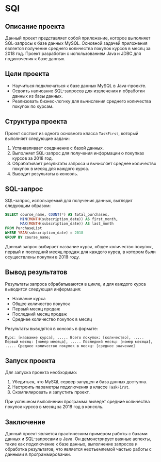 # SQl     

## Описание проекта

Данный проект представляет собой приложение, которое выполняет SQL-запросы к базе данных MySQL. Основной задачей приложения является получение среднего количества покупок курсов в месяц за 2018 год. Проект разработан с использованием Java и JDBC для подключения к базе данных.

## Цели проекта

- Научиться подключаться к базе данных MySQL в Java-проекте.
- Освоить написание SQL-запросов для извлечения и обработки данных из базы данных.
- Реализовать бизнес-логику для вычисления среднего количества покупок по курсам.

## Структура проекта

Проект состоит из одного основного класса `TaskFirst`, который выполняет следующие задачи:

1. Устанавливает соединение с базой данных.
2. Выполняет SQL-запрос для получения информации о покупках курсов за 2018 год.
3. Обрабатывает результаты запроса и вычисляет среднее количество покупок в месяц для каждого курса.
4. Выводит результаты в консоль.           

## SQL-запрос

SQL-запрос, используемый для получения данных, выглядит следующим образом:         

```sql
SELECT course_name, COUNT(*) AS total_purchases, 
       MIN(MONTH(subscription_date)) AS first_month, 
       MAX(MONTH(subscription_date)) AS last_month 
FROM PurchaseList 
WHERE YEAR(subscription_date) = 2018 
GROUP BY course_name;
```

Данный запрос выбирает название курса, общее количество покупок, первый и последний месяц продаж для каждого курса, в котором были осуществлены покупки в 2018 году.               

## Вывод результатов

Результаты запроса обрабатываются в цикле, и для каждого курса выводится следующая информация:

- Название курса
- Общее количество покупок
- Первый месяц продаж
- Последний месяц продаж
- Среднее количество покупок в месяц

Результаты выводятся в консоль в формате:

```
Курс: [название курса], ..... Всего покупок: [количество], ..... Первый месяц: [номер месяца], ..... Последний месяц: [номер месяца], ..... Среднее количество покупок в месяц: [среднее значение]
```

## Запуск проекта

Для запуска проекта необходимо:

1. Убедиться, что MySQL сервер запущен и база данных доступна.
2. Настроить параметры подключения в классе `TaskFirst`.
3. Скомпилировать и запустить проект.

При успешном выполнении программа выведет средние количества покупок курсов в месяц за 2018 год в консоль.

## Заключение

Данный проект является практическим примером работы с базами данных и SQL-запросами в Java. Он демонстрирует важные аспекты, такие как подключение к базе данных, выполнение запросов и обработка результатов, что является неотъемлемой частью работы с данными в программировании.                  
                         
                             
                                        